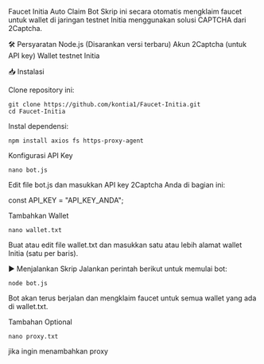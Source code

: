 Faucet Initia Auto Claim Bot
Skrip ini secara otomatis mengklaim faucet untuk wallet di jaringan testnet Initia menggunakan solusi CAPTCHA dari 2Captcha.


🛠 Persyaratan
Node.js (Disarankan versi terbaru)
Akun 2Captcha (untuk API key)
Wallet testnet Initia


📥 Instalasi

Clone repository ini:
```
git clone https://github.com/kontia1/Faucet-Initia.git
cd Faucet-Initia
```

Instal dependensi:
```
npm install axios fs https-proxy-agent
```

Konfigurasi API Key

```
nano bot.js
```
Edit file bot.js dan masukkan API key 2Captcha Anda di bagian ini:

const API_KEY = "API_KEY_ANDA";

Tambahkan Wallet
```
nano wallet.txt
```
Buat atau edit file wallet.txt dan masukkan satu atau lebih alamat wallet Initia (satu per baris).

▶️ Menjalankan Skrip
Jalankan perintah berikut untuk memulai bot:
```
node bot.js
```

Bot akan terus berjalan dan mengklaim faucet untuk semua wallet yang ada di wallet.txt.

Tambahan Optional
```
nano proxy.txt
```

jika ingin menambahkan proxy
